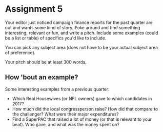 # Assignment 5

Your editor just noticed campaign finance reports for the past quarter are out and wants some kind of story. Poke around and find something interesting, relevant or fun, and write a pitch. Include some examples (could be a list or table) of specifics you'd like to include.

You can pick any subject area (does not have to be your actual subject area of preference).

Your pitch should be at least 300 words.

## How 'bout an example?

Some interesting examples from a previous quarter:

* Which Real Housewives (or NFL owners) gave to which candidates in 2017?
* How much did the local congressperson raise? How did that compare to the challenger? What were their major expenditures?
* Find a SuperPAC that raised a lot of money (or that is relevant to your beat). Who gave, and what was the money spent on?
